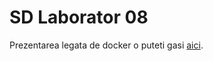 # SD Laborator 08


Prezentarea legata de docker o puteti gasi [aici](./docker-presentation/output.pdf).